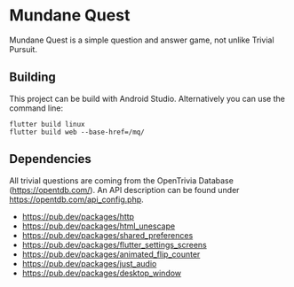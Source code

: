 # Mundane Quest

Mundane Quest is a simple question and answer game, not unlike Trivial Pursuit.

## Building

This project can be build with Android Studio. Alternatively you can use the
command line:

    flutter build linux
    flutter build web --base-href=/mq/

## Dependencies

All trivial questions are coming from the OpenTrivia Database
(https://opentdb.com/). An API description can be found under
https://opentdb.com/api_config.php.

* https://pub.dev/packages/http
* https://pub.dev/packages/html_unescape
* https://pub.dev/packages/shared_preferences
* https://pub.dev/packages/flutter_settings_screens
* https://pub.dev/packages/animated_flip_counter
* https://pub.dev/packages/just_audio
* https://pub.dev/packages/desktop_window
